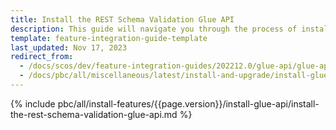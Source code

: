 ```yaml
---
title: Install the REST Schema Validation Glue API
description: This guide will navigate you through the process of installing and configuring the REST Schema Validation feature in Spryker OS.
template: feature-integration-guide-template
last_updated: Nov 17, 2023
redirect_from:
  - /docs/scos/dev/feature-integration-guides/202212.0/glue-api/glue-api-rest-schema-validation-feature-integration.html
  - /docs/pbc/all/miscellaneous/latest/install-and-upgrade/install-glue-api/install-the-rest-schema-validation-glue-api.html
---
```


{% include pbc/all/install-features/{{page.version}}/install-glue-api/install-the-rest-schema-validation-glue-api.md %} <!-- To edit, see /_includes/pbc/all/install-features/202204.0/install-glue-api/install-the-rest-schema-validation-glue-api.md -->
